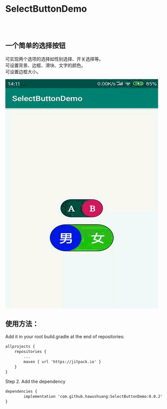 # SelectButtonDemo
<br><br>
## 一个简单的选择按钮
可实现两个选项的选择如性别选择、开关选择等。<br>
可设置背景、边框、滑块、文字的颜色。<br>
可设置边框大小。<br>

![](https://github.com/hawushuang/SelectButtonDemo/blob/master/images%2Fdemo.gif)

## 使用方法：
Add it in your root build.gradle at the end of repositories:

	allprojects {
		repositories {
			...
			maven { url 'https://jitpack.io' }
		}
	}
Step 2. Add the dependency

	dependencies {
	        implementation 'com.github.hawushuang:SelectButtonDemo:0.0.2'
	}
